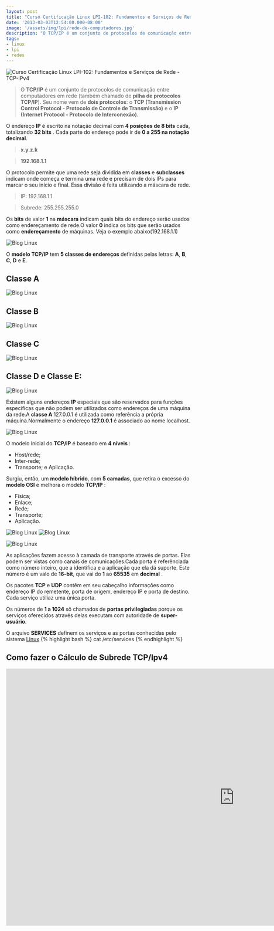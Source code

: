 ```yaml
---
layout: post
title: "Curso Certificação Linux LPI-102: Fundamentos e Serviços de Rede - TCP-IPv4"
date: '2013-03-03T12:54:00.000-08:00'
image: '/assets/img/lpi/rede-de-computadores.jpg'
description: "O TCP/IP é um conjunto de protocolos de comunicação entre computadores em rede (também chamado de pilha de protocolos TCP/IP)."
tags:
- linux
- lpi
- redes
---
```



![Curso Certificação Linux LPI-102: Fundamentos e Serviços de Rede - TCP-IPv4](/assets/img/lpi/rede-de-computadores.jpg "Curso Certificação Linux LPI-102: Fundamentos e Serviços de Rede - TCP-IPv4")

> O __TCP/IP__ é um conjunto de protocolos de comunicação entre computadores em rede (também chamado de __pilha de protocolos TCP/IP__). Seu nome vem de __dois protocolos__: o __TCP (Transmission Control Protocol - Protocolo de Controle de Transmissão)__ e o __IP (Internet Protocol - Protocolo de Interconexão)__.

O endereço __IP__ é escrito na notação decimal com __4 posições de 8 bits__ cada, totalizando __32 bits__ . Cada parte do endereço pode ir de __0 a 255 na notação decimal__.

> __x.y.z.k__

> __192.168.1.1__

O protocolo permite que uma rede seja dividida em __classes__ e __subclasses__ indicam onde começa e termina uma rede e precisam de dois IPs para marcar o seu início e final. Essa divisão é feita utilizando a máscara de rede.


> IP:    192.168.1.1

> Subrede:  255.255.255.0

Os __bits__ de valor __1__ na __máscara__ indicam quais bits do endereço serão usados como endereçamento de rede.O valor __0__ indica os bits que serão usados como __endereçamento__ de máquinas. Veja o exemplo abaixo(192.168.1.1)

![Blog Linux](/assets/img/lpi/tcp-ip.jpg "Blog Linux")


<script async src="https://pagead2.googlesyndication.com/pagead/js/adsbygoogle.js"></script>

<!-- Informat -->
<ins class="adsbygoogle"
     style="display:block"
     data-ad-client="ca-pub-2838251107855362"
     data-ad-slot="2327980059"
     data-ad-format="auto"
     data-full-width-responsive="true"></ins>

<script>
(adsbygoogle = window.adsbygoogle || []).push({});
</script>


O __modelo TCP/IP__ tem __5 classes de endereços__ definidas pelas letras: __A__, __B__, __C__, __D__ e __E__.

## Classe A

![Blog Linux](/assets/img/lpi/classe-A.jpg "Blog Linux")

## Classe B
![Blog Linux](/assets/img/lpi/classe-B.jpg "Blog Linux")

## Classe C
![Blog Linux](/assets/img/lpi/classe-C.jpg "Blog Linux")

## Classe D e Classe E:
![Blog Linux](/assets/img/lpi/classes-D-E.jpg "Blog Linux")

Existem alguns endereços __IP__ especiais que são reservados para funções específicas que não podem ser utilizados como endereços de uma máquina da rede.A __classe A__ 127.0.0.1 é utilizada como referência a própria máquina.Normalmente o endereço __127.0.0.1__ é associado ao nome localhost.
 
![Blog Linux](/assets/img/lpi/tabela-classes.jpg "Blog Linux")

O modelo inicial do __TCP/IP__ é baseado em __4 níveis__ :
* Host/rede; 
* Inter-rede; 
* Transporte; e Aplicação. 

Surgiu, então, um __modelo híbrido__, com __5 camadas__, que retira o excesso do __modelo OSI__ e melhora o modelo __TCP/IP__ : 
+ Física;
+ Enlace;
+ Rede;
+ Transporte;
+ Aplicação.
 
![Blog Linux](/assets/img/lpi/protocolo-tcp-ip.jpg "Blog Linux")
![Blog Linux](/assets/img/lpi/osi-tcp-ip.jpg "Blog Linux")


<script async src="https://pagead2.googlesyndication.com/pagead/js/adsbygoogle.js"></script>

<!-- Informat -->
<ins class="adsbygoogle"
     style="display:block"
     data-ad-client="ca-pub-2838251107855362"
     data-ad-slot="2327980059"
     data-ad-format="auto"
     data-full-width-responsive="true"></ins>

<script>
(adsbygoogle = window.adsbygoogle || []).push({});
</script>


![Blog Linux](/assets/img/lpi/camadas.jpg "Blog Linux")

As aplicações fazem acesso à camada de transporte através de portas. Elas podem ser vistas como canais de comunicações.Cada porta é referênciada como número inteiro, que a identifica e a aplicação que ela dá suporte. Este número é um valo de __16-bit__, que vai do __1__ ao __65535__ em __decimal__ .

Os pacotes __TCP__ e __UDP__ contêm em seu cabeçalho informações como endereço IP do remetente, porta de origem, endereço IP e porta de destino. Cada serviço utiliaz uma única porta.
 
Os números de __1 a 1024__ sõ chamados de __portas privilegiadas__ porque os serviços oferecidos através delas executam com autoridade de __super-usuário__.
 
O arquivo __SERVICES__ definem os serviços e as portas conhecidas pelo sistema [Linux](http://www.terminalroot.com.br/tags#linux)
{% highlight bash %}
cat /etc/services
{% endhighlight %}


## Como fazer o Cálculo de Subrede TCP/Ipv4

<iframe width="1246" height="701" src="https://www.youtube.com/embed/GCU_cndQN1Q" frameborder="0" allow="accelerometer; autoplay; encrypted-media; gyroscope; picture-in-picture" allowfullscreen></iframe>

 

<script async src="https://pagead2.googlesyndication.com/pagead/js/adsbygoogle.js"></script>

<!-- Informat -->
<ins class="adsbygoogle"
 style="display:block"
 data-ad-client="ca-pub-2838251107855362"
 data-ad-slot="2327980059"
 data-ad-format="auto"
 data-full-width-responsive="true"></ins>

<script>
(adsbygoogle = window.adsbygoogle || []).push({});
</script>



